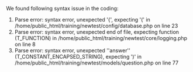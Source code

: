 We found following syntax issue in the coding:
1)	Parse error: syntax error, unexpected '{', expecting '(' in /home/public_html/training/newtest/config/database.php on line 23
2)	Parse error: syntax error, unexpected end of file, expecting function (T_FUNCTION) in /home/public_html/training/newtest/core/logging.php on line 8
3)	Parse error: syntax error, unexpected ''answer'' (T_CONSTANT_ENCAPSED_STRING), expecting ')' in /home/public_html/training/newtest/models/question.php on line 77